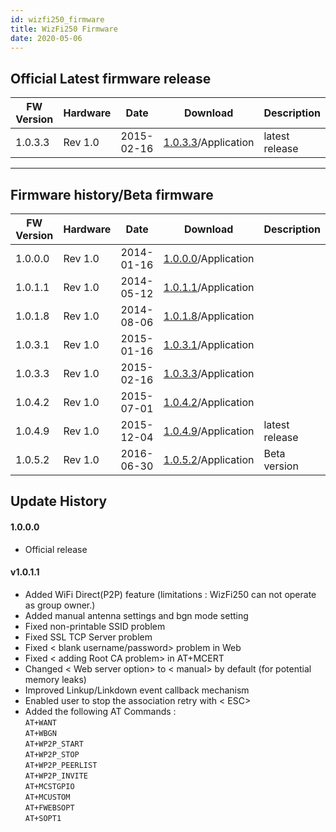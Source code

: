 ```yaml
---
id: wizfi250_firmware
title: WizFi250 Firmware
date: 2020-05-06
---
```


## Official Latest firmware release

| FW Version | Hardware | Date       | Download                                                                         | Description    |
| ---------- | -------- | ---------- | -------------------------------------------------------------------------------- | -------------- |
| 1.0.3.3    | Rev 1.0  | 2015-02-16 | [1.0.3.3](/img/products/wizfi250/wizfi250firmware/wizfi250_1.0.3.3.zip)/Application | latest release |

-----

## Firmware history/Beta firmware

| FW Version | Hardware | Date       | Download                                                                         | Description    |
| ---------- | -------- | ---------- | -------------------------------------------------------------------------------- | -------------- |
| 1.0.0.0    | Rev 1.0  | 2014-01-16 | [1.0.0.0](/img/products/wizfi250/wizfi250firmware/wizfi250_1.0.0.0.zip)/Application |                |
| 1.0.1.1    | Rev 1.0  | 2014-05-12 | [1.0.1.1](/img/products/wizfi250/wizfi250firmware/wizfi250_1.0.1.1.zip)/Application |                |
| 1.0.1.8    | Rev 1.0  | 2014-08-06 | [1.0.1.8](/img/products/wizfi250/wizfi250firmware/wizfi250_1.0.1.8.zip)/Application |                |
| 1.0.3.1    | Rev 1.0  | 2015-01-16 | [1.0.3.1](/img/products/wizfi250/wizfi250firmware/wizfi250_1.0.3.1.zip)/Application |                |
| 1.0.3.3    | Rev 1.0  | 2015-02-16 | [1.0.3.3](/img/products/wizfi250/wizfi250firmware/wizfi250_1.0.3.3.zip)/Application |                |
| 1.0.4.2    | Rev 1.0  | 2015-07-01 | [1.0.4.2](/img/products/wizfi250/wizfi250firmware/wizfi250_1.0.4.2.zip)/Application |                |
| 1.0.4.9    | Rev 1.0  | 2015-12-04 | [1.0.4.9](/img/products/wizfi250/wizfi250firmware/wizfi250_1.0.4.9.zip)/Application | latest release |
| 1.0.5.2    | Rev 1.0  | 2016-06-30 | [1.0.5.2](/img/products/wizfi250/wizfi250firmware/wizfi250_1.0.5.2.zip)/Application | Beta version   |

## Update History

#### 1.0.0.0

  - Official release

#### v1.0.1.1

  - Added WiFi Direct(P2P) feature (limitations : WizFi250 can not
    operate as group owner.)
  - Added manual antenna settings and bgn mode setting
  - Fixed non-printable SSID problem
  - Fixed SSL TCP Server problem
  - Fixed < blank username/password> problem in Web
  - Fixed < adding Root CA problem> in AT+MCERT
  - Changed < Web server option> to < manual> by default (for
    potential memory leaks)
  - Improved Linkup/Linkdown event callback mechanism
  - Enabled user to stop the association retry with < ESC>
  - Added the following AT Commands :  
    `AT+WANT`  
    `AT+WBGN`  
    `AT+WP2P_START`  
    `AT+WP2P_STOP`  
    `AT+WP2P_PEERLIST`  
    `AT+WP2P_INVITE`  
    `AT+MCSTGPIO`  
    `AT+MCUSTOM`  
    `AT+FWEBSOPT`  
    `AT+SOPT1`
